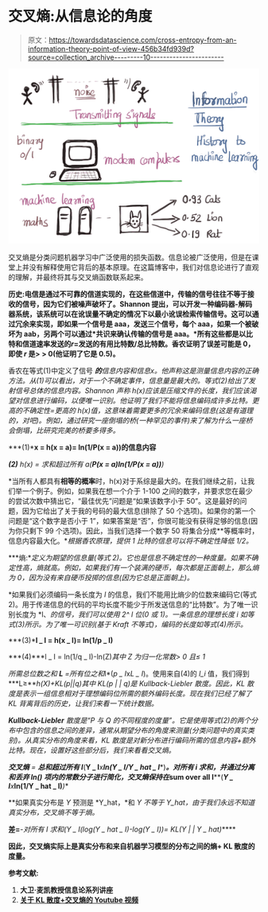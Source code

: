 # 交叉熵:从信息论的角度

> 原文：<https://towardsdatascience.com/cross-entropy-from-an-information-theory-point-of-view-456b34fd939d?source=collection_archive---------10----------------------->

![](img/1fa28f32e369d253e8eba3bece308371.png)

交叉熵是分类问题机器学习中广泛使用的损失函数。信息论被广泛使用，但是在课堂上并没有解释使用它背后的基本原理。在这篇博客中，我们对信息论进行了直观的理解，并最终将其与交叉熵函数联系起来。

**历史:**电信是通过不可靠的信道实现的，在这些信道中，传输的信号往往不等于接收的信号，因为它们被噪声破坏了。Shannon 提出，可以开发一种编码器-解码器系统，该系统可以在讹误量不确定的情况下以最小讹误检索传输信号。这可以通过冗余来实现，即如果一个信号是 aaa，发送三个信号，每个 aaa，如果一个被破坏为 aab，另两个可以通过*共识来确认传输的信号是 aaa。*所有这些都是以比特和信道速率**发送的*r*=发送的有用比特数/总比特数。香农证明了误差可能是 0，即使 ***r*** 是> > 0(他证明了它是 0.5)。**

香农在等式(1)中定义了信号 ***的**信息内容**和信息***x*。他声称这是测量信息内容的正确方法。从(1)可以看出，对于一个不确定事件，信息量是最大的。等式(2)给出了发射信号总体的信息内容。Shannon 声称 h(x)应该是压缩文件的长度，我们应该渴望对信息进行编码，以便唯一识别。他证明了我们不能将信息编码成许多比特。更高的不确定性=更高的 h(x)值，这意味着需要更多的冗余来编码信息(这是有道理的，对吧)。例如，通过研究一座倒塌的桥(一种罕见的事件)来了解为什么一座桥会倒塌，比研究完美的桥要多得多。*

***(1)***x = h(x = a)= ln(1/P(x = a))的信息内容**

***(2)** h(x) = *求和超过所有 a*(**P(x = a)ln(1/P(x = a))**)*

*当所有人都具有**相等的概率**时，h(x)对于系综是最大的。在我们继续之前，让我们举一个例子。例如，如果我在想一个介于 1-100 之间的数字，并要求您在最少的尝试次数中猜出它，“最佳优先”问题是“如果该数字小于 50”。这是最好的问题，因为它给出了关于我的号码的最大信息(排除了 50 个选项)。如果你的第一个问题是“这个数字是否小于 1”，如果答案是“否”，你很可能没有获得足够的信息(因为你只剩下 99 个选项)。因此，当我们选择一个数字 50 将集合分成**等概率时，信息内容最大化。**根据香农原理，提供 1 比特的信息可以将不确定性降低 1/2。*

***熵:**定义为期望的信息量(等式 2)。它也是信息不确定性的一种度量。如果不确定性高，熵就高。例如，如果我们有一个装满的硬币，每次都是正面朝上，那么熵为 0，因为没有来自硬币投掷的信息(因为它总是正面朝上)。*

*如果我们必须编码一条长度为 *l* 的信息，我们不能用比熵少的位数来编码它(等式 2)。用于传递信息的代码的平均长度不能少于所发送信息的“比特数”。为了唯一识别长度为 *l、*的信号，我们可以使用 2^ *l* 位(0 或 1)。一条信息的理想长度 *i* 如等式(3)所示。为了唯一可识别(基于 Kraft 不等式)，编码的长度如等式(4)所示。*

***(3)***l _ I = h(x _ I)= ln(1/p _ I)**

***(4)***l _ I = ln(1/q _ I)-ln(Z)*其中 Z 为归一化常数> 0 且≤ 1*

*所需总位数之和 ***L*** =所有位之和*I*(*p _ I*x*L _ I*)。使用来自(4)的 *l_i* 值，我们得到***L≥***h(X)+KL(p||q)其中 KL(p | | q)是 Kullback-Liebler 散度。因此，KL 散度是表示一组信息相对于理想编码位所需的额外编码长度。现在我们已经了解了 KL 背离背后的历史，让我们来看一下统计数据。*

***Kullback-Liebler** 散度是“*P 与 Q 的不同程度的度量”*。它是使用等式(2)的两个分布中包含的信息之间的差异，通常从期望分布的角度来测量(分类问题中的真实类别)。从真实分布的角度来看，KL 散度是对新分布进行编码所需的信息内容+额外比特。现在，设置好这些部分后，我们来看看交叉熵。*

***交叉熵** = ***总和超过所有 I****(****Y _ I****x***ln(Y _ I/Y _ hat _ I****)***。**对所有 *i* 求和，并通过分离和丢弃 *ln()* 项内的常数分子进行简化，交叉熵保持在***sum over all I****(****Y _ I***x***ln(1/Y _ hat _ I)***)**

**如果真实分布是 *Y* 预测是 *Y_hat，*和 *Y 不等于 Y_hat，*由于我们永远不知道真实分布，交叉熵不等于熵。**

**差=***-对所有 I 求和(Y _ I(log(Y _ hat _ I)-log(Y _ I))= KL(Y | | Y _ hat)*****

**因此，交叉熵实际上是真实分布和来自机器学习模型的分布之间的熵+ KL 散度的度量。**

****参考文献:****

1.  **大卫·麦凯教授信息论系列讲座**
2.  **[关于 KL 散度+交叉熵的 Youtube 视频](https://www.youtube.com/watch?v=ErfnhcEV1O8)**